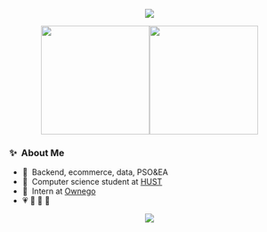 

<p align="center">
  <img src="https://github-readme-streak-stats.herokuapp.com/?user=VTsuyyy&theme=tokyonight"/>
</p>

<p align="center">
  <div style="display: flex; justify-content: center;">
    <img src="https://github-readme-stats.vercel.app/api?username=VTsuyyy&theme=tokyonight&show_icons=true" height="195" />
    <img src="https://github-readme-stats.vercel.app/api/top-langs/?username=VTsuyyy&theme=tokyonight&layout=compact" height="195" />
  </div>
</p>
<div style="flex: 1; text-align: left;">
  <h3>✨&nbsp; About Me</h3>
  <ul>
    <li>🔭 &nbsp;Backend, ecommerce, data, PSO&EA</li>
    <li>🏫 &nbsp;Computer science student at <a href="https://hust.edu.vn">HUST</a></li>
    <li>💼 &nbsp;Intern at <a href="https://ownego.com">Ownego</a></li>
    <li>💗 🌻 🏃 🎨</li>
  </ul>
</div>
<p align="center">
  <img src="https://github-readme-quotes-bay.vercel.app/quote?theme=dracula"/>
</p>
